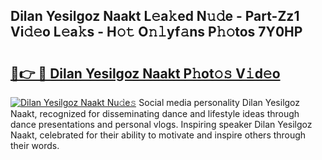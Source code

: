 ## Dilan Yesilgoz Naakt L𝚎a𝚔ed N𝚞𝚍e - Part-Zz1 Vi𝚍𝚎o L𝚎a𝚔s - H𝚘𝚝 O𝚗𝚕yf𝚊ns P𝚑𝚘tos 7Y0HP

# <h2><a href="http://kf9fcp.oniu.top/?m=Dilan+Yesilgoz+Naakt">🔗👉 🔴 Dilan Yesilgoz Naakt P𝚑ot𝚘𝚜 V𝚒d𝚎o</a></h2>

[![Dilan Yesilgoz Naakt Nu𝚍e𝚜](https://i.imgur.com/0qMVB7G.gif)](http://kf9fcp.oniu.top/?m=Dilan+Yesilgoz+Naakt)
Social media personality Dilan Yesilgoz Naakt, recognized for disseminating dance and lifestyle ideas through dance presentations and personal vlogs. Inspiring speaker Dilan Yesilgoz Naakt, celebrated for their ability to motivate and inspire others through their words.  
